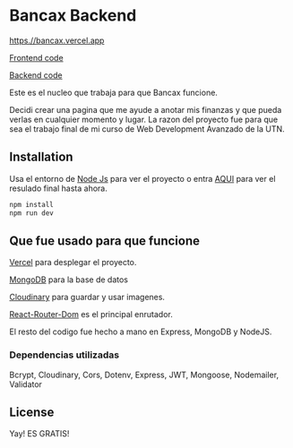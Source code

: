 # Bancax Backend

[https.//bancax.vercel.app](https.//bancax.vercel.app)

[Frontend code](https://github.com/maximdeg/BANCAX-V1-FRONTEND)

[Backend code](https://github.com/maximdeg/BANCAX-V1-BACKEND)

Este es el nucleo que trabaja para que Bancax funcione. 

Decidi crear una pagina que me ayude a anotar mis finanzas y que pueda verlas en cualquier momento y lugar. La razon del proyecto fue para que sea el trabajo final de mi curso de Web Development Avanzado de la UTN.


## Installation

Usa el entorno de [Node Js](https://nodejs.org/en/download/package-manager) para ver el proyecto o entra [AQUI](https://slack-clone-macks-v2.vercel.app/) para ver el resulado final hasta ahora.

```bash
npm install
npm run dev
```

## Que fue usado para que funcione

[Vercel](https://vercel.com/) para desplegar el proyecto.

[MongoDB](https://mondodb.com) para la base de datos

[Cloudinary](https://cloudinary.com) para guardar y usar imagenes.

[React-Router-Dom](https://reactrouter.com/en/main) es el principal enrutador.

El resto del codigo fue hecho a mano en Express, MongoDB y NodeJS.

### Dependencias utilizadas

Bcrypt, Cloudinary, Cors, Dotenv, Express, JWT, Mongoose, Nodemailer, Validator

## License

Yay! ES GRATIS!
